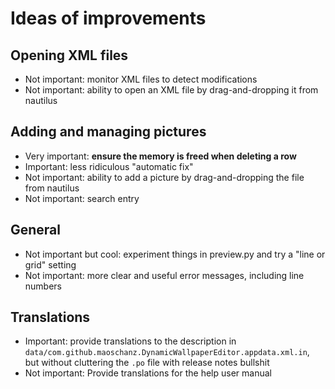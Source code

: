 # Ideas of improvements

## Opening XML files

- Not important: monitor XML files to detect modifications
- Not important: ability to open an XML file by drag-and-dropping it from nautilus

## Adding and managing pictures

- Very important: **ensure the memory is freed when deleting a row**
- Important: less ridiculous "automatic fix"
- Not important: ability to add a picture by drag-and-dropping the file from nautilus
- Not important: search entry

## General

- Not important but cool: experiment things in preview.py and try a "line or grid" setting
- Not important: more clear and useful error messages, including line numbers

## Translations

- Important: provide translations to the description in `data/com.github.maoschanz.DynamicWallpaperEditor.appdata.xml.in`, but without cluttering the `.po` file with release notes bullshit
- Not important: Provide translations for the help user manual

